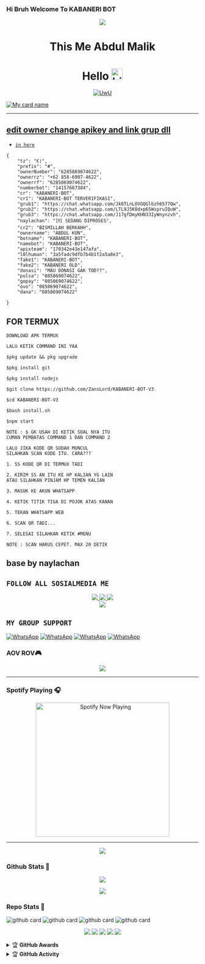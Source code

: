 ### Hi Bruh Welcome To KABANERI BOT

<p align="center">
  <img src="https://avatars.githubusercontent.com/u/90433321?v=4" />
</p>
<h1 align="center">This Me Abdul Malik
</p>


<h1 align="center">Hello <img src="https://user-images.githubusercontent.com/1303154/88677602-1635ba80-d120-11ea-84d8-d263ba5fc3c0.gif" width="30px" alt="hi"><br></h1>

<p align="center">
  <a href="https://github.com/ZansLord"><img src="http://readme-typing-svg.herokuapp.com?color=FFFF00&center=true&vCenter=true&multiline=false&lines=Hi!+im+a+Newbie🙀;Jika+ada+error+chat+saya+di+wa.;Don't+bully+me+>//<" alt="UwU">
</p>

<p 
--------

![My card name](https://cardivo.vercel.app/api?name=ZansLord&description=DOOOR,%20WELCOME%20TO%20di%20github%20ZansLord%20&image=https://avatars.githubusercontent.com/u/90433321?v=4&backgroundColor=%23ecf0f1&instagram=abdulmalik_4342&github=ZansLord&pattern=leaf&colorPattern=%23eaeaea)

 ---------
## edit owner change apikey and link grup dll
* [`in here`](https://github.com/ZansLord/KABANERI-BOT-V3/blob/main/src/settings.json)
```
{
	"tz": "€⟩",
	"prefix": "#",
	"ownerNumber": "6285869074622",
	"ownerrz": "+62 858-6907-4622",
	"ownerrf": "6285869074622",
	"numberbot": "14157667384",
	"cr": "KABANERI-BOT",
	"cr1": "KABANERI-BOT TERVERIFIKASI",
	"grub1": "https://chat.whatsapp.com/Jk6TLnLOVGQGlbzh6577Qw",
	"grub2": "https://chat.whatsapp.com/LTL9J5K0dxp65WspruIQuW",
	"grub3": "https://chat.whatsapp.com/J17gfDmyKHN33IyWnynzvh",	
	"naylachan": "[❗] SEDANG DIPROSES",	
	"cr2": "BISMILLAH BERKAHH",
	"ownername": "ABDUL KUN",
	"botname": "KABANERI-BOT",
	"namebot": "KABANERI-BOT",	
	"apixteam": "170342e43e147afa",
	"l0lhuman": "3a5fadc9dfb7b4b1f2a5a8e3",	
	"fake1": "KABANERI-BOT",
	"fake2": "KABANERI OLD",	 
	"donasi": "MAU DONASI GAK TOD??",
	"pulsa": "085869074622",
	"gopay": "085869074622",
	"ovo": "085869074622",
	"dana": "085869074622"
	
}
```

## FOR TERMUX
```
DOWNLOAD APK TERMUX

LALU KETIK COMMAND INI YAA

$pkg update && pkg upgrade

$pkg install git

$pkg install nodejs

$git clone https://github.com/ZansLord/KABANERI-BOT-V3

$cd KABANERI-BOT-V3

$bash install.sh

$npm start

NOTE : $ GK USAH DI KETIK SOAL NYA ITU
CUMAN PEMBATAS COMMAND 1 DAN COMMAND 2

LALU JIKA KODE QR SUDAH MUNCUL 
SILAHKAN SCAN KODE ITU. CARA???

1. SS KODE QR DI TERMUX TADI

2. KIRIM SS AN ITU KE HP KALIAN YG LAIN
ATAU SILAHKAN PINJAM HP TEMEN KALIAN 

3. MASUK KE AKUN WHATSAPP 

4. KETIK TITIK TIGA DI POJOK ATAS KANAN

5. TEKAN WHATSAPP WEB 

6. SCAN QR TADI...

7. SELESAI SILAHKAN KETIK #MENU

NOTE : SCAN HARUS CEPET. MAX 20 DETIK
```
## base by naylachan

## ```FOLLOW ALL SOSIALMEDIA ME```
<p align="center">
<a href="https://instagram.com/abdulmalik_4342"><img src="https://img.shields.io/badge/Instagram-E4405F?style=for-the-badge&logo=instagram&logoColor=white"/> 
<a href="https://wa.me/+6285869074622"><img src="https://img.shields.io/badge/WhatsApp-25D366?style=for-the-badge&logo=whatsapp&logoColor=white" />
<a href="https://youtube.com/channel/UCQTY8f50tu64_t7QohIdqmA"><img src="https://img.shields.io/badge/YouTube ZANSLORD-ff0000?style=for-the-badge&logo=youtube&logoColor=ff000000&link=https://youtube.com/ZeroYT7" /><br>
<a href="https://tiktok.com/@abdulzans"><img src="https://img.shields.io/badge/Tiktok ZANSLORD-black?style=for-the-badge&logo=tiktok&logoColor=ff000000&link=https://tiktok.com/@zeroyt7" /></a>
</p>

## ```MY GROUP SUPPORT```
<a href="https://chat.whatsapp.com/EovTV7blporBvWncIOXDBA"><img alt="WhatsApp" src="https://img.shields.io/badge/EXTREAM-25D366?style=for-the-badge&logo=whatsapp&logoColor=white"/></a>
<a href="https://chat.whatsapp.com/LTL9J5K0dxp65WspruIQuW"><img alt="WhatsApp" src="https://img.shields.io/badge/BLACKTEAM-25D366?style=for-the-badge&logo=whatsapp&logoColor=white"/></a>
<a href="https://chat.whatsapp.com/BFXePvxJSdvAxQrMonrbG4"><img alt="WhatsApp" src="https://img.shields.io/badge/REVOLUTION-25D366?style=for-the-badge&logo=whatsapp&logoColor=white"/></a>
<a href="https://chat.whatsapp.com/CzJ7a4HnT7TFsrxoyvDZwD"><img alt="WhatsApp" src="https://img.shields.io/badge/BIJIKERS-25D366?style=for-the-badge&logo=whatsapp&logoColor=white"/></a>


### AOV ROV🎮
<p align="center">
  <img src="https://github.com/ZansLord/ZansLord/blob/main/aov-rov.gif" />
</p>

------

### Spotify Playing 🎧

<p align="center">
  <a href="https://open.spotify.com/track/3A4FRzgve9BjfKbvVXRIFO?si=d5jDO41rReaZm7ikLJW66Q" target="_blank"><img src="https://now-playing-on-spotify.vercel.app/api/spotify" alt="Spotify Now Playing" width="350"/></a>
</p>

------

<p align="center">
  <img src="https://img.shields.io/badge/-JavaScript-black?style=flat-square&logo=javascript" />

### Github Stats 🚀

<p align="center"><a href="https://github.com/ZansLord"><img src="https://github-readme-stats.vercel.app/api?username=ZansLord&show_icons=true&theme=radical"></a></p>
<p align="center"><a href="https://github.com/ZansLord"><img src="https://github-readme-stats.vercel.app/api/top-langs/?username=ZansLord&theme=radical&layout=compact"></a></p>

### Repo Stats 🔭
![github card](https://github-readme-stats.vercel.app/api/pin/?username=ZansLord&repo=KABANERI-BOT-V3&theme=dark)
![github card](https://github-readme-stats.vercel.app/api/pin/?username=ZansLord&repo=SelfBot&theme=nightowl)
![github card](https://github-readme-stats.vercel.app/api/pin/?username=ZansLord&repo=ALEXA-BOTZ&theme=dark)
![github card](https://github-readme-stats.vercel.app/api/pin/?username=ZansLord&repo=ZansLord&theme=nightowl)


<p align="center">
    <img src="https://img.shields.io/badge/OS-Linux-blue?&logo=Linux" />
    <img src="https://img.shields.io/badge/OS-Windows-blue?&logo=Windows" />
    <img src="https://img.shields.io/badge/IDE-Xcode-blue?&logo=xcode" />
    <img src="https://img.shields.io/badge/Text%20Editor-Visual%20Studio%20Code-blue?&logo=visual%20studio%20code&logoColor=blue" />
    <img src="https://img.shields.io/badge/Sublime%20Text-gray?&logo=Sublime-Text" />
</p>
<details>
    <summary>&#127942 <b>GitHub Awards</b></summary><br/>

![Github Trophy](https://github-profile-trophy.vercel.app/?username=phaticusthiccy)

</details>

<details>
    <summary>&#127942 <b>GitHub Activity</b></summary><br/>

![Metrics](https://metrics.lecoq.io/ZansLord?template=classic&repositories.forks=true&languages=1&languages.colors=github&languages.threshold=0%25&config.timezone=Asia%2FMakassar)

</details> 

